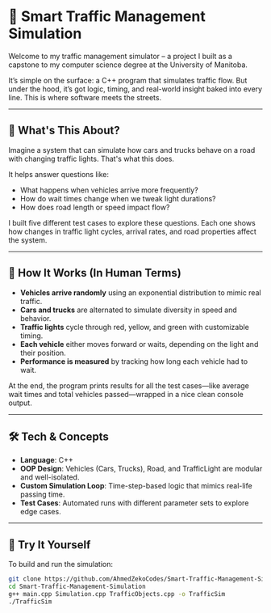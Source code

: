 # 🚦 Smart Traffic Management Simulation

Welcome to my traffic management simulator – a project I built as a capstone to my computer science degree at the University of Manitoba.

It’s simple on the surface: a C++ program that simulates traffic flow. But under the hood, it’s got logic, timing, and real-world insight baked into every line. This is where software meets the streets.

---

## 🎯 What's This About?

Imagine a system that can simulate how cars and trucks behave on a road with changing traffic lights. That's what this does.

It helps answer questions like:
- What happens when vehicles arrive more frequently?
- How do wait times change when we tweak light durations?
- How does road length or speed impact flow?

I built five different test cases to explore these questions. Each one shows how changes in traffic light cycles, arrival rates, and road properties affect the system.

---

## 🧩 How It Works (In Human Terms)

- **Vehicles arrive randomly** using an exponential distribution to mimic real traffic.
- **Cars and trucks** are alternated to simulate diversity in speed and behavior.
- **Traffic lights** cycle through red, yellow, and green with customizable timing.
- **Each vehicle** either moves forward or waits, depending on the light and their position.
- **Performance is measured** by tracking how long each vehicle had to wait.

At the end, the program prints results for all the test cases—like average wait times and total vehicles passed—wrapped in a nice clean console output.

---

## 🛠 Tech & Concepts

- **Language**: C++
- **OOP Design**: Vehicles (Cars, Trucks), Road, and TrafficLight are modular and well-isolated.
- **Custom Simulation Loop**: Time-step-based logic that mimics real-life passing time.
- **Test Cases**: Automated runs with different parameter sets to explore edge cases.

---

## 🚀 Try It Yourself

To build and run the simulation:

```bash
git clone https://github.com/AhmedZekoCodes/Smart-Traffic-Management-Simulation.git
cd Smart-Traffic-Management-Simulation
g++ main.cpp Simulation.cpp TrafficObjects.cpp -o TrafficSim
./TrafficSim
